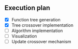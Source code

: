 ## Execution plan

- [x] Function tree generation
- [x] Tree crossover implementation
- [ ] Algorithm implementation
- [ ] Visualization
- [ ] Update crossover mechanism
